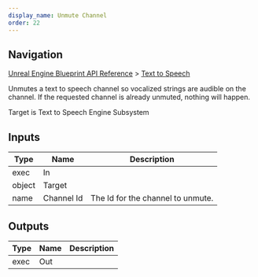 ```yaml
---
display_name: Unmute Channel
order: 22
---
```

## Navigation

[Unreal Engine Blueprint API Reference](https://dev.epicgames.com/documentation/en-us/unreal-engine/BlueprintAPI) > [Text to Speech](https://dev.epicgames.com/documentation/en-us/unreal-engine/BlueprintAPI/TexttoSpeech)

Unmutes a text to speech channel so vocalized strings are audible on the channel.
If the requested channel is already unmuted, nothing will happen.

Target is Text to Speech Engine Subsystem

## Inputs

| Type | Name | Description |
| --- | --- | --- |
| exec | In |  |
| object | Target |  |
| name | Channel Id | The Id for the channel to unmute. |

## Outputs

| Type | Name | Description |
| --- | --- | --- |
| exec | Out |  |
